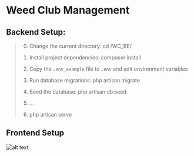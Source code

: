 # Weed Club Management

## Backend Setup:
> 0. Change the current directory: cd /WC_BE/
>
> 1. Install project dependencies: composer install
>
> 2. Copy the `.env_example` file to `.env` and edit environment variables
>
> 3. Run database migrations: php artisan migrate
>
> 4. Seed the database: php artisan db:seed
>
> 5. ...
>
> 6. php artisan serve

## Frontend Setup



![alt text](https://i.giphy.com/media/bGgsc5mWoryfgKBx1u/giphy.webp)
